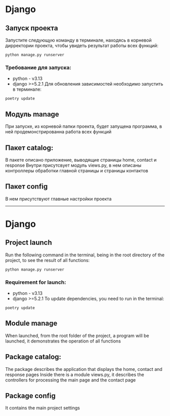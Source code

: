 # Django



## Запуск проекта
Запустите следующую команду в терминале, находясь в корневой дирректории проекта, чтобы увидеть результат работы всех функций:
```
python manage.py runserver
```

### Требование для запуска:
- python - v3.13
- django >=5.2.1
Для обновления зависимостей необходимо запустить в терминале:
```
poetry update
```


## Модуль manage
При запуске, из корневой папки проекта, будет запущена программа, в ней продемонстрированна работа всех функций


## Пакет catalog:
В пакете описано приложение, выводящие страницы home, contact и response
Внутри присутсвует модуль views.py, в нем описаны контроллеры обработки главной страницы и страницы контактов


## Пакет config
В нем присутствуют главные настройки проекта


******************************************************************************************************************

# Django

## Project launch
Run the following command in the terminal, being in the root directory of the project, to see the result of all functions:
```
python manage.py runserver
```

### Requirement for launch:
- python - v3.13
- django >=5.2.1
To update dependencies, you need to run in the terminal:
```
poetry update
```

## Module manage
When launched, from the root folder of the project, a program will be launched, it demonstrates the operation of all functions

## Package catalog:
The package describes the application that displays the home, contact and response pages
Inside there is a module views.py, it describes the controllers for processing the main page and the contact page

## Package config
It contains the main project settings
